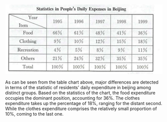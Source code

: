 ![avatar](../pic/mock8.png)

   As can be seen from the table chart above, major differences are detected in terms of the statistic of residents' daily expenditure in beijing among 
distinct groups. Based on the statistics of the chart, the food expenditure occupies the dominant position, accounting for 36%. The clothes expenditure 
takes up the percentage of 18%, ranging for the distant second. While  the clothes expenditure comprises the relatively small proportion of 10%, coming to 
the last one.